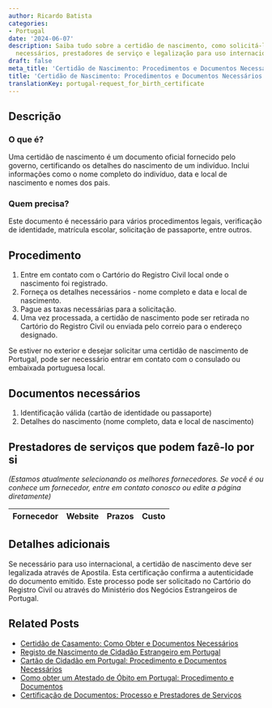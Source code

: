 ```yaml
---
author: Ricardo Batista
categories:
- Portugal
date: '2024-06-07'
description: Saiba tudo sobre a certidão de nascimento, como solicitá-la, documentos
  necessários, prestadores de serviço e legalização para uso internacional em Portugal.
draft: false
meta_title: 'Certidão de Nascimento: Procedimentos e Documentos Necessários'
title: 'Certidão de Nascimento: Procedimentos e Documentos Necessários'
translationKey: portugal-request_for_birth_certificate
---
```



## Descrição
### O que é?
Uma certidão de nascimento é um documento oficial fornecido pelo governo, certificando os detalhes do nascimento de um indivíduo. Inclui informações como o nome completo do indivíduo, data e local de nascimento e nomes dos pais.

### Quem precisa?
Este documento é necessário para vários procedimentos legais, verificação de identidade, matrícula escolar, solicitação de passaporte, entre outros.

## Procedimento
1. Entre em contato com o Cartório do Registro Civil local onde o nascimento foi registrado.
2. Forneça os detalhes necessários - nome completo e data e local de nascimento.
3. Pague as taxas necessárias para a solicitação.
4. Uma vez processada, a certidão de nascimento pode ser retirada no Cartório do Registro Civil ou enviada pelo correio para o endereço designado.

Se estiver no exterior e desejar solicitar uma certidão de nascimento de Portugal, pode ser necessário entrar em contato com o consulado ou embaixada portuguesa local.

## Documentos necessários
1. Identificação válida (cartão de identidade ou passaporte)
2. Detalhes do nascimento (nome completo, data e local de nascimento)

## Prestadores de serviços que podem fazê-lo por si
_(Estamos atualmente selecionando os melhores fornecedores. Se você é ou conhece um fornecedor, entre em contato conosco ou edite a página diretamente)_

| Fornecedor      |     Website     |     Prazos       |       Custo      |
| --------------- | --------------- |  :-------------: | :-------------: |

## Detalhes adicionais
Se necessário para uso internacional, a certidão de nascimento deve ser legalizada através de Apostila. Esta certificação confirma a autenticidade do documento emitido. Este processo pode ser solicitado no Cartório do Registro Civil ou através do Ministério dos Negócios Estrangeiros de Portugal.


## Related Posts

- [Certidão de Casamento: Como Obter e Documentos Necessários](https://tramitit.com/pt/guides/portugal/pedido_de_certidao_de_casamento/)
- [Registo de Nascimento de Cidadão Estrangeiro em Portugal](https://tramitit.com/pt/guides/portugal/registo_de_nascimento_de_cidadao_estrangeiro_em_portugal/)
- [Cartão de Cidadão em Portugal: Procedimento e Documentos Necessários](https://tramitit.com/pt/guides/portugal/pedido_de_cartao_de_cidadao/)
- [Como obter um Atestado de Óbito em Portugal: Procedimento e Documentos](https://tramitit.com/pt/guides/portugal/pedido_de_certidao_de_obito/)
- [Certificação de Documentos: Processo e Prestadores de Serviços](https://tramitit.com/pt/guides/portugal/pedido_de_certificacao_de_documentos/)